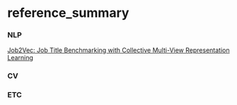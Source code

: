 # reference_summary

### NLP
[Job2Vec: Job Title Benchmarking with Collective Multi-View Representation Learning](https://arxiv.org/pdf/2009.07429.pdf)
### CV
### ETC
